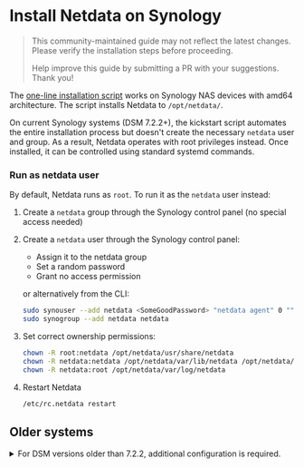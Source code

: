 # Install Netdata on Synology

> This community-maintained guide may not reflect the latest changes.
> Please verify the installation steps before proceeding.
>
> Help improve this guide by submitting a PR with your suggestions.
> Thank you!

The [one-line installation script](/packaging/installer/methods/kickstart.md) works on Synology NAS devices with amd64 architecture. The script installs Netdata to `/opt/netdata/`.

On current Synology systems (DSM 7.2.2+), the kickstart script automates the entire installation process but doesn't create the necessary `netdata` user and group. As a result, Netdata operates with root privileges instead. Once installed, it can be controlled using standard systemd commands.

### Run as netdata user

By default, Netdata runs as `root`. To run it as the `netdata` user instead:

1. Create a `netdata` group through the Synology control panel (no special access needed)
2. Create a `netdata` user through the Synology control panel:
    - Assign it to the netdata group
    - Set a random password
    - Grant no access permission

   or alternatively from the CLI:
    ```sh
    sudo synouser --add netdata <SomeGoodPassword> "netdata agent" 0 "" 0
    sudo synogroup --add netdata netdata
    ```
3. Set correct ownership permissions:
    ```bash
    chown -R root:netdata /opt/netdata/usr/share/netdata
    chown -R netdata:netdata /opt/netdata/var/lib/netdata /opt/netdata/var/cache/netdata
    chown -R netdata:root /opt/netdata/var/log/netdata
    ````
4. Restart Netdata
    ```sh
    /etc/rc.netdata restart
    ```

## Older systems

<details>
<summary>For DSM versions older than 7.2.2, additional configuration is required.</summary>

### Create a Startup Script

Older DSM versions aren't automatically recognized during installation, so you'll need to create a startup script manually:

1. Create `/etc/rc.netdata` with [this script](https://gist.github.com/oskapt/055d474d7bfef32c49469c1b53e8225f).
2. Make it executable:
    ```sh
    chmod 0755 /etc/rc.netdata
    ```
3. Enable auto-start by adding to `/etc/rc.local`:
   ```sh
   # Netdata startup
   [ -x /etc/rc.netdata ] && /etc/rc.netdata start
   ```

</details>

